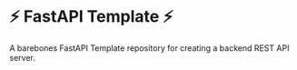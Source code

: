 # ⚡ FastAPI Template ⚡
A barebones FastAPI Template repository for creating a backend REST API server.